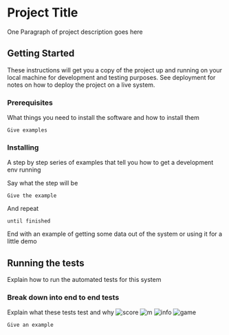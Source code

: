 # Project Title

One Paragraph of project description goes here

## Getting Started

These instructions will get you a copy of the project up and running on your local machine for development and testing purposes. See deployment for notes on how to deploy the project on a live system.

### Prerequisites

What things you need to install the software and how to install them

```
Give examples
```

### Installing

A step by step series of examples that tell you how to get a development env running

Say what the step will be

```
Give the example
```

And repeat

```
until finished
```

End with an example of getting some data out of the system or using it for a little demo

## Running the tests

Explain how to run the automated tests for this system

### Break down into end to end tests

Explain what these tests test and why
![score](https://user-images.githubusercontent.com/75530052/102678637-66d2b080-41b2-11eb-9ba3-8184e78db7cc.png)
![m](https://user-images.githubusercontent.com/75530052/102678729-f9734f80-41b2-11eb-9c87-a12942f7a3ec.png)
![info](https://user-images.githubusercontent.com/75530052/102678740-0b54f280-41b3-11eb-9187-c47df9ad0a19.png)
![game](https://user-images.githubusercontent.com/75530052/102678762-26bffd80-41b3-11eb-8ffc-fe61bf1a2057.png)



```
Give an example
